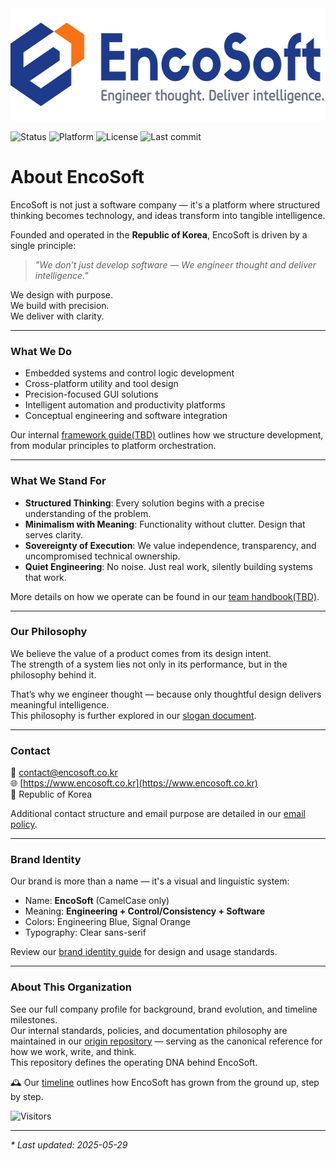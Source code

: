 
<img src=https://github.com/encosoft-kr/origin/blob/main/assets/logo-encosoft-600x180-github.png width=600 height=180>

![Status](https://img.shields.io/badge/Status-Prototype-orange)
![Platform](https://img.shields.io/badge/Platform-Windows%20%7C%20Mac%20%7C%20iOS%20%7C%20Android-blue)
![License](https://img.shields.io/badge/License-MIT%20%7C%20GPL3-yellow)
![Last commit](https://img.shields.io/github/last-commit/encosoft-kr/.github)

# About EncoSoft

EncoSoft is not just a software company — it's a platform where structured thinking becomes technology, and ideas transform into tangible intelligence.

Founded and operated in the **Republic of Korea**, EncoSoft is driven by a single principle:

> *"We don’t just develop software — We engineer thought and deliver intelligence."*

We design with purpose.   
We build with precision.   
We deliver with clarity.

---

### What We Do

* Embedded systems and control logic development
* Cross-platform utility and tool design
* Precision-focused GUI solutions
* Intelligent automation and productivity platforms
* Conceptual engineering and software integration

Our internal [framework guide(TBD)]() outlines how we structure development, from modular principles to platform orchestration.

---

### What We Stand For

* **Structured Thinking**: Every solution begins with a precise understanding of the problem.
* **Minimalism with Meaning**: Functionality without clutter. Design that serves clarity.
* **Sovereignty of Execution**: We value independence, transparency, and uncompromised technical ownership.
* **Quiet Engineering**: No noise. Just real work, silently building systems that work.

More details on how we operate can be found in our [team handbook(TBD)]().

---

### Our Philosophy

We believe the value of a product comes from its design intent.   
The strength of a system lies not only in its performance, but in the philosophy behind it.

That’s why we engineer thought — because only thoughtful design delivers meaningful intelligence.   
This philosophy is further explored in our [slogan document](https://github.com/encosoft-kr/origin/wiki/Slogan-Document).

---

### Contact

📩 [contact@encosoft.co.kr](mailto:contact@encosoft.co.kr)   
🌐 [https://www.encosoft.co.kr](https://www.encosoft.co.kr)   
📍 Republic of Korea

Additional contact structure and email purpose are detailed in our [email policy](https://github.com/encosoft-kr/origin/wiki/Email-Policy).

---

### Brand Identity

Our brand is more than a name — it's a visual and linguistic system:

* Name: **EncoSoft** (CamelCase only)
* Meaning: **Engineering + Control/Consistency + Software**
* Colors: Engineering Blue, Signal Orange
* Typography: Clear sans-serif

Review our [brand identity guide](https://github.com/encosoft-kr/origin/wiki/Brand-Identity-Guide) for design and usage standards.

---

### About This Organization

See our full company profile for background, brand evolution, and timeline milestones.   
Our internal standards, policies, and documentation philosophy are maintained in our [origin repository](https://github.com/encosoft-kr/origin/) — serving as the canonical reference for how we work, write, and think.   
This repository defines the operating DNA behind EncoSoft.

🕰️ Our [timeline](https://github.com/encosoft-kr/origin/wiki/Timeline) outlines how EncoSoft has grown from the ground up, step by step.

![Visitors](https://visitor-badge.laobi.icu/badge?page_id=encosoft-kr&style=flat-square)

---

_* Last updated: 2025-05-29_
